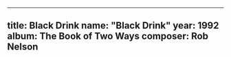 
---
title: Black Drink
name: "Black Drink"
year:  1992
album: The Book of Two Ways
composer: Rob Nelson
---
